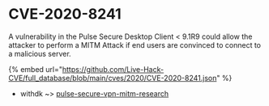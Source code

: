 # CVE-2020-8241

A vulnerability in the Pulse Secure Desktop Client < 9.1R9 could allow the attacker to perform a MITM Attack if end users are convinced to connect to a malicious server.

{% embed url="https://github.com/Live-Hack-CVE/full_database/blob/main/cves/2020/CVE-2020-8241.json" %}


* withdk ~> [pulse-secure-vpn-mitm-research](https://zeste.alice-snow.ru/2020/database/cve-2020-8241/pulse-secure-vpn-mitm-research-withdk)